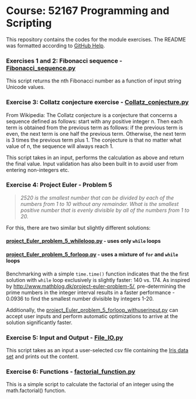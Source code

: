 # Course: 52167 Programming and Scripting

This repository contains the codes for the module exercises. The README was formatted according to [GitHub Help](https://help.github.com/articles/basic-writing-and-formatting-syntax/).

### Exercises 1 and 2: Fibonacci sequence - [Fibonacci_sequence.py](Fibonacci_sequence.py)

This script returns the nth Fibonacci number as a function of input string Unicode values.

### Exercise 3: Collatz conjecture exercise - [Collatz_conjecture.py](Collatz_conjecture.py)

From Wikipedia: The Collatz conjecture is a conjecture that concerns a sequence defined as follows: start with any positive integer n. Then each term is obtained from the previous term as follows: if the previous term is even, the next term is one half the previous term. Otherwise, the next term is 3 times the previous term plus 1. The conjecture is that no matter what value of n, the sequence will always reach 1. 

This script takes in an input, performs the calculation as above and return the final value. Input validation has also been built in to avoid user from entering non-integers etc.

### Exercise 4: Project Euler - Problem 5

> _2520 is the smallest number that can be divided by each of the numbers from 1 to 10 without any remainder. What is the smallest positive number that is evenly divisible by all of the numbers from 1 to 20._

For this, there are two similar but slightly different solutions:

#### [project_Euler_problem_5_whileloop.py](project_Euler_problem_5_whileloop.py) - uses only `while` loops
#### [project_Euler_problem_5_forloop.py](project_Euler_problem_5_forloop.py) - uses a mixture of `for` and `while` loops

Benchmarking with a simple `time.time()` function indicates that the the first solution with `while` loop exclusively is slightly faster: 140 vs. 174. As inspired by http://www.mathblog.dk/project-euler-problem-5/, pre-determining the prime numbers in the integer interval results in a faster performance - 0.0936 to find the smallest number divisible by integers 1-20.

Additionally, the [project_Euler_problem_5_forloop_withuserinput.py](project_Euler_problem_5_forloop_withuserinput.py) can accept user inputs and perform automatic optimizations to arrive at the solution significantly faster.

### Exercise 5: Input and Output - [File_IO.py](FileIO.py)

This script takes as an input a user-selected csv file containing the [Iris data set](https://en.wikipedia.org/wiki/Iris_flower_data_set) and prints out the content.

### Exercise 6: Functions - [factorial_function.py](factorial_function.py)

This is a simple script to calculate the factorial of an integer using the math.factorial() function.
